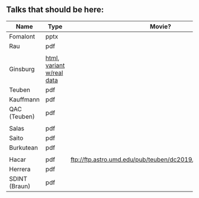 Talks that should be here:
--------------------------

| Name          | Type | Movie? |
| ------------- | ---- | ------ |
| Fomalont      | pptx | |
| Rau           | pdf |  |
| | |
| Ginsburg      | [html](https://keflavich.github.io/talks/FeatheringPresentation/FeatheringPresentation.slides.html?transition=fast), [variant w/real data](https://keflavich.github.io/talks/FeatheringPresentation/FeatheringPresentationRealData.slides.html?transition=fast) | |
| Teuben        | pdf | |
| Kauffmann     | pdf | |
| QAC (Teuben)  | pdf | |
| | | |
| Salas         | pdf | |
| Saito         | pdf | |
| Burkutean     | pdf | |
| | | |
| Hacar         | pdf | ftp://ftp.astro.umd.edu/pub/teuben/dc2019/Hacar+Herrera.mp4 |
| Herrera       | pdf | |
| SDINT (Braun) | pdf | |
